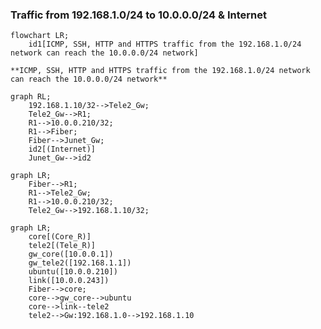 
### Traffic from 192.168.1.0/24 to 10.0.0.0/24 & Internet
```mermaid
flowchart LR;
    id1[ICMP, SSH, HTTP and HTTPS traffic from the 192.168.1.0/24 network can reach the 10.0.0.0/24 network]
```
```**ICMP, SSH, HTTP and HTTPS traffic from the 192.168.1.0/24 network can reach the 10.0.0.0/24 network**```
```mermaid
graph RL;
    192.168.1.10/32-->Tele2_Gw;
    Tele2_Gw-->R1;
    R1-->10.0.0.210/32;
    R1-->Fiber;
    Fiber-->Junet_Gw;
    id2[(Internet)]
    Junet_Gw-->id2
```



```mermaid
graph LR;
    Fiber-->R1;
    R1-->Tele2_Gw;
    R1-->10.0.0.210/32;
    Tele2_Gw-->192.168.1.10/32;
```

```mermaid
graph LR;
    core[(Core_R)]
    tele2[(Tele_R)]
    gw_core([10.0.0.1])
    gw_tele2([192.168.1.1])
    ubuntu([10.0.0.210])
    link([10.0.0.243])
    Fiber-->core;
    core-->gw_core-->ubuntu
    core-->link--tele2
    tele2-->Gw:192.168.1.0-->192.168.1.10
```